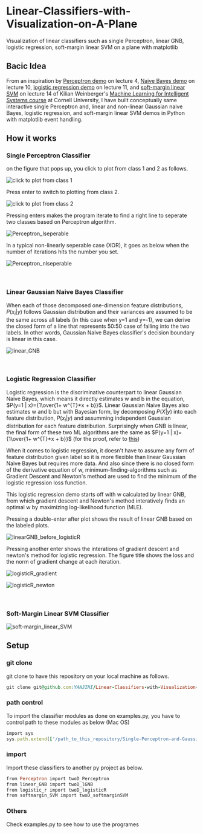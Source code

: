 # Linear-Classifiers-with-Visualization-on-A-Plane
Visualization of linear classifiers such as single Perceptron, linear GNB, logistic regression, soft-margin linear SVM on a plane with matplotlib

## Bacic Idea
From an inspiration by [Perceptron demo](https://youtu.be/wl7gVvI-HuY?t=1331) on lecture 4, [Naive Bayes demo](https://youtu.be/rqB0XWoMreU?t=2498) on lecture 10, [logistic regression demo](https://youtu.be/GnkDzIOxfzI?t=2703) on lecture 11, and [soft-margin linear SVM](https://youtu.be/xpHQ6UhMlx4?t=2843) on lecture 14 of Kilian Weinberger's [Machine Learning for Intelligent Systems course](https://www.cs.cornell.edu/courses/cs4780/2018fa/) at Cornell University, I have built conceptually same interactive single Perceptron and, linear and non-linear Gaussian naive Bayes, logistic regression, and soft-margin linear SVM demos in Python with matplotlib event handling. <br />


## How it works
### Single Perceptron Classifier

on the figure that pops up, you click to plot from class 1 and 2 as follows. <br />

![click to plot from class 1](/images/click%20to%20plot%20from%20class%201.gif)

Press enter to switch to plotting from class 2. <br />

![click to plot from class 2](/images/click%20to%20plot%20from%20class%202.gif)

Pressing enters makes the program iterate to find a right line to seperate two classes based on Perceptron algorithm. <br />

![Perceptron_lseperable](/images/Perceptron_lseperable.gif)

In a typical non-linearly seperable case (XOR), it goes as below when the number of iterations hits the number you set. <br />

![Perceptron_nlseperable](/images/Perceptron_nlseperable.gif) <br />
<br />
<br />

### Linear Gaussian Naive Bayes Classifier
When each of those decomposed one-dimension feature distributions, $P(x_i | y)$ follows Gaussian distribution and their variances are assumed to be the same across all labels (in this case when y=1 and y=-1), we can derive the closed form of a line that represents 50:50 case of falling into the two labels. In other words, Gaussian Naive Bayes classifier's decision boundary is linear in this case. <br />

![linear_GNB](/images/linear_GNB.gif) <br />
<br />
<br />

### Logistic Regression Classifier
Logistic regression is the discriminative counterpart to linear Gaussian Naive Bayes, which means it directly estimates w and b in the equation, $P(y=1 | x)={1\over{1+ w^{T}*x + b}}$. Linear Gaussian Naive Bayes also estimates w and b but with Bayesian form, by decomposing $P(X | y)$ into each feature distribution, $P(x_{i} | y)$ and assumming independent Gaussian distribution for each feature distribution. Surprisingly when GNB is linear, the final form of these two ML algorithms are the same as $P(y=1 | x)={1\over{1+ w^{T}*x + b}}$ (for the proof, refer to [this](https://www.cs.cmu.edu/~tom/mlbook/NBayesLogReg.pdf))

When it comes to logistic regression, it doesn't have to assume any form of feature distribution given label so it is more flexible than linear Gaussian Naive Bayes but requires more data. And also since there is no closed form of the derivative equation of w, minimum-finding-algorithms such as Gradient Descent and Newton's method are used to find the minimum of the logistic regression loss function. 

This logistic regression demo starts off with w calculated by linear GNB, from which gradient descent and Newton's method interatively finds an optimal w by maximizing log-likelihood function (MLE). <br />

Pressing a double-enter after plot shows the result of linear GNB based on the labeled plots. <br />

![linearGNB_before_logisticR](/images/linearGNB_before_logisticR.gif)

Pressing another enter shows the interations of gradient descent and newton's method for logistic regression. The figure title shows the loss and the norm of gradient change at each iteration. <br />

![logisticR_gradient](/images/logisticR_gradient.gif)

![logisticR_newton](/images/logisticR_newton.gif)<br />
<br />
<br />

### Soft-Margin Linear SVM Classifier
![soft-margin_linear_SVM](/images/soft-margin_linear_SVM.gif)<br />



## Setup

### git clone
git clone to have this repository on your local machine as follows.
```ruby
git clone git@github.com:YANJINI/Linear-Classifiers-with-Visualization-on-A-Plane.git
```

### path control
To import the classifier modules as done on examples.py, you have to control path to these modules as below (Mac OS)
```ruby
import sys
sys.path.extend(['/path_to_this_repository/Single-Perceptron-and-Gaussian-Naive-Bayes-Classifier-with-Visualization-on-A-Plane'])
```

### import 
Import these classifiers to another py project as below.
```ruby
from Perceptron import twoD_Perceptron
from linear_GNB import twoD_lGNB
from logistic_r import twoD_logisticR
from softmargin_SVM import twoD_softmarginSVM
```

### Others
Check examples.py to see how to use the programes
